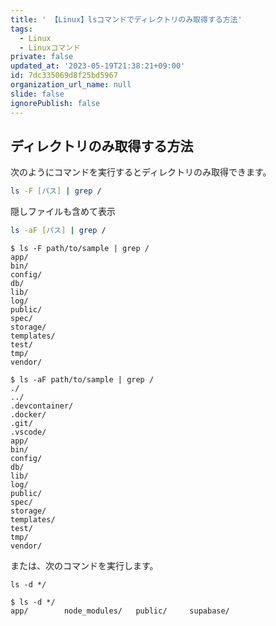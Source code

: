```yaml
---
title: ' 【Linux】lsコマンドでディレクトリのみ取得する方法'
tags:
  - Linux
  - Linuxコマンド
private: false
updated_at: '2023-05-19T21:38:21+09:00'
id: 7dc335069d8f25bd5967
organization_url_name: null
slide: false
ignorePublish: false
---
```

## ディレクトリのみ取得する方法

次のようにコマンドを実行するとディレクトリのみ取得できます。

```zsh
ls -F [パス] | grep /
```
隠しファイルも含めて表示
```zsh
ls -aF [パス] | grep /
```
```zsh:サンプル
$ ls -F path/to/sample | grep /
app/
bin/
config/
db/
lib/
log/
public/
spec/
storage/
templates/
test/
tmp/
vendor/

$ ls -aF path/to/sample | grep /
./
../
.devcontainer/
.docker/
.git/
.vscode/
app/
bin/
config/
db/
lib/
log/
public/
spec/
storage/
templates/
test/
tmp/
vendor/
```

または、次のコマンドを実行します。

```terminal
ls -d */
```

```terminal
$ ls -d */
app/		node_modules/	public/		supabase/
```

